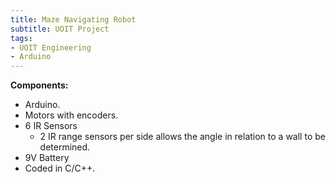 ```yaml
---
title: Maze Navigating Robot
subtitle: UOIT Project
tags:
- UOIT Engineering
- Arduino
---
```


<youtube id="Y2M-dj2oHoM" />
</youtube>

**Components:**

- Arduino.
- Motors with encoders.
- 6 IR Sensors
  - 2 IR range sensors per side allows the angle in relation to a wall to be determined.
- 9V Battery
- Coded in C/C++.
